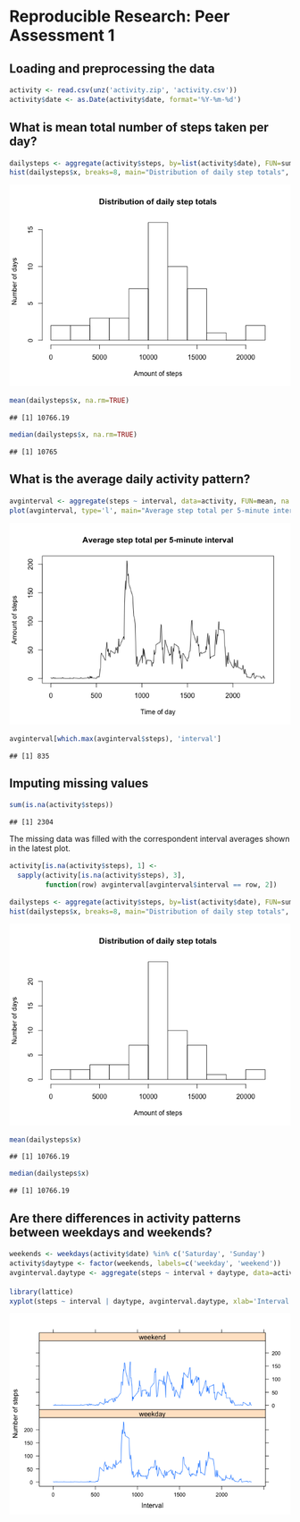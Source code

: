 # Reproducible Research: Peer Assessment 1


## Loading and preprocessing the data

```r
activity <- read.csv(unz('activity.zip', 'activity.csv'))
activity$date <- as.Date(activity$date, format='%Y-%m-%d')
```



## What is mean total number of steps taken per day?

```r
dailysteps <- aggregate(activity$steps, by=list(activity$date), FUN=sum)
hist(dailysteps$x, breaks=8, main="Distribution of daily step totals", xlab="Amount of steps", ylab="Number of days")
```

![](PA1_template_files/figure-html/unnamed-chunk-2-1.png) 

```r
mean(dailysteps$x, na.rm=TRUE)
```

```
## [1] 10766.19
```

```r
median(dailysteps$x, na.rm=TRUE)
```

```
## [1] 10765
```



## What is the average daily activity pattern?

```r
avginterval <- aggregate(steps ~ interval, data=activity, FUN=mean, na.rm=TRUE)
plot(avginterval, type='l', main="Average step total per 5-minute interval", xlab="Time of day", ylab="Amount of steps")
```

![](PA1_template_files/figure-html/unnamed-chunk-3-1.png) 

```r
avginterval[which.max(avginterval$steps), 'interval']
```

```
## [1] 835
```



## Imputing missing values

```r
sum(is.na(activity$steps))
```

```
## [1] 2304
```

The missing data was filled with the correspondent interval averages shown in the latest plot.

```r
activity[is.na(activity$steps), 1] <-
  sapply(activity[is.na(activity$steps), 3],
         function(row) avginterval[avginterval$interval == row, 2])
```


```r
dailysteps <- aggregate(activity$steps, by=list(activity$date), FUN=sum)
hist(dailysteps$x, breaks=8, main="Distribution of daily step totals", xlab="Amount of steps", ylab="Number of days")
```

![](PA1_template_files/figure-html/unnamed-chunk-6-1.png) 

```r
mean(dailysteps$x)
```

```
## [1] 10766.19
```

```r
median(dailysteps$x)
```

```
## [1] 10766.19
```

## Are there differences in activity patterns between weekdays and weekends?

```r
weekends <- weekdays(activity$date) %in% c('Saturday', 'Sunday')
activity$daytype <- factor(weekends, labels=c('weekday', 'weekend'))
avginterval.daytype <- aggregate(steps ~ interval + daytype, data=activity, FUN=mean)

library(lattice)
xyplot(steps ~ interval | daytype, avginterval.daytype, xlab='Interval', ylab='Number of steps', type='l', layout=c(1, 2))
```

![](PA1_template_files/figure-html/unnamed-chunk-7-1.png) 

